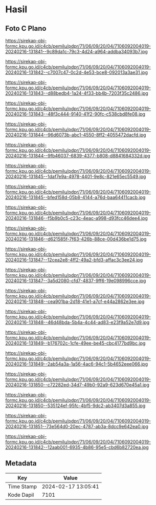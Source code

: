 # Hasil

## Foto C Plano

https://sirekap-obj-formc.kpu.go.id/c4cb/pemilu/pdpr/71/06/09/20/04/7106092004019-20240216-131841--9c89da1c-79c3-4d24-a964-addba34093b7.jpg

https://sirekap-obj-formc.kpu.go.id/c4cb/pemilu/pdpr/71/06/09/20/04/7106092004019-20240216-131842--c7007c47-0c2d-4e53-bce8-092013a3ae31.jpg

https://sirekap-obj-formc.kpu.go.id/c4cb/pemilu/pdpr/71/06/09/20/04/7106092004019-20240216-131843--d88bedb4-1a24-4f33-bb4b-7203f35c2486.jpg

https://sirekap-obj-formc.kpu.go.id/c4cb/pemilu/pdpr/71/06/09/20/04/7106092004019-20240216-131843--48f3c444-9140-41f2-90fc-c538cbd8fe08.jpg

https://sirekap-obj-formc.kpu.go.id/c4cb/pemilu/pdpr/71/06/09/20/04/7106092004019-20240216-131844--96d6073b-abc1-4550-8ff2-4055472dacfd.jpg

https://sirekap-obj-formc.kpu.go.id/c4cb/pemilu/pdpr/71/06/09/20/04/7106092004019-20240216-131844--9fb46037-6839-4377-b808-d8841684332d.jpg

https://sirekap-obj-formc.kpu.go.id/c4cb/pemilu/pdpr/71/06/09/20/04/7106092004019-20240216-131845--1daf7e9a-4978-4401-9e8c-821e65ec5549.jpg

https://sirekap-obj-formc.kpu.go.id/c4cb/pemilu/pdpr/71/06/09/20/04/7106092004019-20240216-131845--bfed158d-05b8-4144-a76d-baa64411cacb.jpg

https://sirekap-obj-formc.kpu.go.id/c4cb/pemilu/pdpr/71/06/09/20/04/7106092004019-20240216-131846--f5b9b0c5-c23c-4eac-a998-d93fcc46dee4.jpg

https://sirekap-obj-formc.kpu.go.id/c4cb/pemilu/pdpr/71/06/09/20/04/7106092004019-20240216-131846--d621585f-7f63-426b-88ce-00d436be1d75.jpg

https://sirekap-obj-formc.kpu.go.id/c4cb/pemilu/pdpr/71/06/09/20/04/7106092004019-20240216-131847--12cea2e8-4ff2-49a2-bfd3-affac3c3ee24.jpg

https://sirekap-obj-formc.kpu.go.id/c4cb/pemilu/pdpr/71/06/09/20/04/7106092004019-20240216-131847--3a5d2080-cfd7-4837-9ff6-19e098996cce.jpg

https://sirekap-obj-formc.kpu.go.id/c4cb/pemilu/pdpr/71/06/09/20/04/7106092004019-20240216-131848--cea901ba-2d18-41e1-a7cf-e44a2862e3ee.jpg

https://sirekap-obj-formc.kpu.go.id/c4cb/pemilu/pdpr/71/06/09/20/04/7106092004019-20240216-131848--46d48bda-5b4a-4c44-ad83-e23f9a52e7d9.jpg

https://sirekap-obj-formc.kpu.go.id/c4cb/pemilu/pdpr/71/06/09/20/04/7106092004019-20240216-131849--b176702c-1cfe-49ee-be45-cbc4177bd9bc.jpg

https://sirekap-obj-formc.kpu.go.id/c4cb/pemilu/pdpr/71/06/09/20/04/7106092004019-20240216-131849--2ab54a3a-1a56-4ac6-94c1-5b4652eee066.jpg

https://sirekap-obj-formc.kpu.go.id/c4cb/pemilu/pdpr/71/06/09/20/04/7106092004019-20240216-131850--c72282ed-34d7-49b0-92a9-623d670e45a1.jpg

https://sirekap-obj-formc.kpu.go.id/c4cb/pemilu/pdpr/71/06/09/20/04/7106092004019-20240216-131850--535124ef-95fc-4bf5-9dc2-ab3407d3a855.jpg

https://sirekap-obj-formc.kpu.go.id/c4cb/pemilu/pdpr/71/06/09/20/04/7106092004019-20240216-131851--73e564d0-20ec-4787-ab3a-8dcc9e642ea0.jpg

https://sirekap-obj-formc.kpu.go.id/c4cb/pemilu/pdpr/71/06/09/20/04/7106092004019-20240216-131842--12aab001-6935-4b86-95e5-cbd6b82720ea.jpg


## Metadata

| Key        | Value               |
| ---------- | ------------------- |
| Time Stamp | 2024-02-17 13:05:41 |
| Kode Dapil | 7101                |



